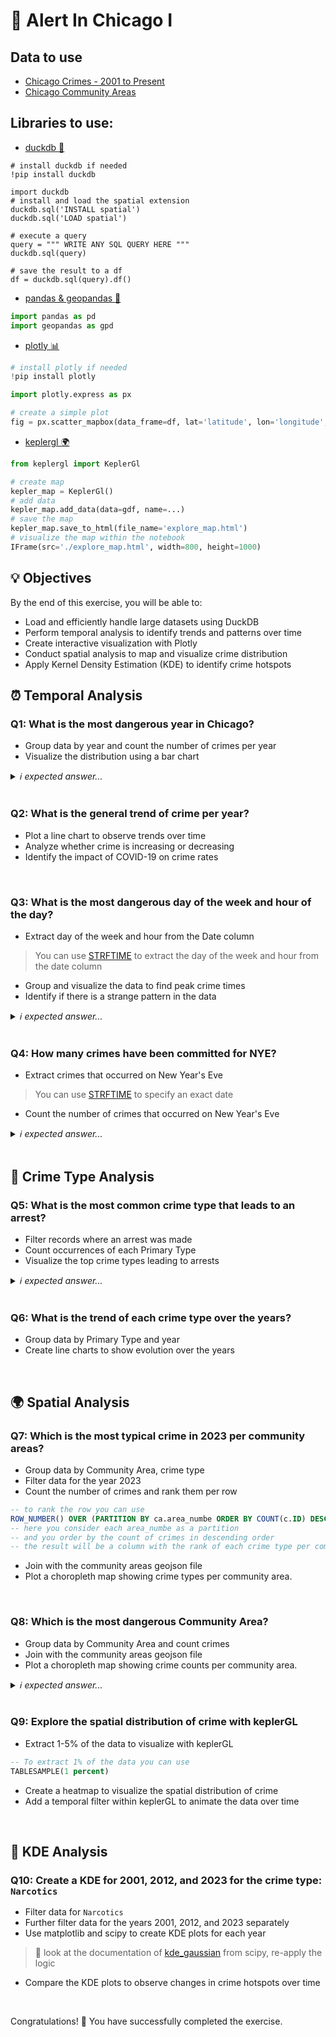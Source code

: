 # 👮  Alert In Chicago I

## Data to use
- [Chicago Crimes - 2001 to Present](https://data.cityofchicago.org/Public-Safety/Crimes-2001-to-Present/ijzp-q8t2/about_data)
- [Chicago Community Areas](https://data.cityofchicago.org/d/cauq-8yn6)

## Libraries to use:

- [duckdb 🦆](https://duckdb.org/docs/api/python/overview)
```
# install duckdb if needed
!pip install duckdb

import duckdb
# install and load the spatial extension
duckdb.sql('INSTALL spatial')
duckdb.sql('LOAD spatial')

# execute a query
query = """ WRITE ANY SQL QUERY HERE """
duckdb.sql(query)

# save the result to a df
df = duckdb.sql(query).df()
```
- [pandas & geopandas 🐼](https://geopandas.org/en/stable/docs/advanced_guide.html)
```python
import pandas as pd
import geopandas as gpd
```
- [plotly 📊](https://plotly.com/python/)
```python
# install plotly if needed
!pip install plotly

import plotly.express as px

# create a simple plot
fig = px.scatter_mapbox(data_frame=df, lat='latitude', lon='longitude', zoom=10)
```
- [keplergl 🌍](https://docs.kepler.gl/docs/keplergl-jupyter)
```python
from keplergl import KeplerGl

# create map
kepler_map = KeplerGl()
# add data
kepler_map.add_data(data=gdf, name=...)
# save the map
kepler_map.save_to_html(file_name='explore_map.html')
# visualize the map within the notebook
IFrame(src='./explore_map.html', width=800, height=1000)
```

## 💡 Objectives

By the end of this exercise, you will be able to:

- Load and efficiently handle large datasets using DuckDB
- Perform temporal analysis to identify trends and patterns over time
- Create interactive visualization with Plotly
- Conduct spatial analysis to map and visualize crime distribution
- Apply Kernel Density Estimation (KDE) to identify crime hotspots


## ⏰ Temporal Analysis

### Q1: What is the most dangerous year in Chicago?

- Group data by year and count the number of crimes per year
- Visualize the distribution using a bar chart
<details>
  <summary><em>ℹ️ expected answer...</em></summary>
<br>
2001 (if the empty locations are not considered) </br>
2003 (if the empty locations are considered)
</details>

<br>

### Q2: What is the general trend of crime per year?

- Plot a line chart to observe trends over time
- Analyze whether crime is increasing or decreasing
- Identify the impact of COVID-19 on crime rates

<br>

### Q3: What is the most dangerous day of the week and hour of the day?

- Extract day of the week and hour from the Date column </br>
> You can use [STRFTIME](https://strftime.org/) to extract the day of the week and hour from the date column
- Group and visualize the data to find peak crime times
- Identify if there is a strange pattern in the data
<details>
  <summary><em>ℹ️ expected answer...</em></summary>
<br>
Friday - 12pm
</details>

<br>

### Q4: How many crimes have been committed for NYE?

- Extract crimes that occurred on New Year's Eve
> You can use [STRFTIME](https://strftime.org/) to specify an exact date
- Count the number of crimes that occurred on New Year's Eve
<details>
  <summary><em>ℹ️ expected answer...</em></summary>
<br>
2455 crimes
</details>

<br> 


## 🍱  Crime Type Analysis

### Q5: What is the most common crime type that leads to an arrest?

- Filter records where an arrest was made
- Count occurrences of each Primary Type
- Visualize the top crime types leading to arrests
<details>
  <summary><em>ℹ️ expected answer...</em></summary>
<br>
Narcotics
</details>

<br>

### Q6: What is the trend of each crime type over the years?

- Group data by Primary Type and year
- Create line charts to show evolution over the years

<br>


## 🌍 Spatial Analysis

### Q7: Which is the most typical crime in 2023 per community areas?

- Group data by Community Area, crime type
- Filter data for the year 2023
- Count the number of crimes and rank them per row
```sql
-- to rank the row you can use
ROW_NUMBER() OVER (PARTITION BY ca.area_numbe ORDER BY COUNT(c.ID) DESC) as rn
-- here you consider each area_numbe as a partition
-- and you order by the count of crimes in descending order
-- the result will be a column with the rank of each crime type per community area
```
- Join with the community areas geojson file
- Plot a choropleth map showing crime types per community area.

<br>

### Q8: Which is the most dangerous Community Area?

- Group data by Community Area and count crimes
- Join with the community areas geojson file
- Plot a choropleth map showing crime counts per community area.
<details>
  <summary><em>ℹ️ expected answer...</em></summary>
<br>
AUSTIN
</details>

<br>

### Q9: Explore the spatial distribution of crime with keplerGL

- Extract 1-5% of the data to visualize with keplerGL
```sql
-- To extract 1% of the data you can use 
TABLESAMPLE(1 percent)
```
- Create a heatmap to visualize the spatial distribution of crime
- Add a temporal filter within keplerGL to animate the data over time

<br>


## 🫠  KDE Analysis

### Q10: Create a KDE for 2001, 2012, and 2023 for the crime type: `Narcotics` 

- Filter data for `Narcotics`
- Further filter data for the years 2001, 2012, and 2023 separately
- Use matplotlib and scipy to create KDE plots for each year
> 👀 look at the documentation of [kde_gaussian](https://docs.scipy.org/doc/scipy/reference/generated/scipy.stats.gaussian_kde.html) from scipy, re-apply the logic 
- Compare the KDE plots to observe changes in crime hotspots over time

<br>

Congratulations! 🎉 You have successfully completed the exercise. 